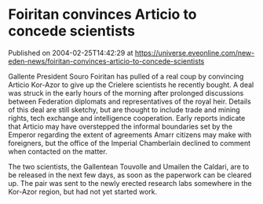 # Foiritan convinces Articio to concede scientists
Published on 2004-02-25T14:42:29 at https://universe.eveonline.com/new-eden-news/foiritan-convinces-articio-to-concede-scientists

Gallente President Souro Foiritan has pulled of a real coup by convincing Articio Kor-Azor to give up the Crielere scientists he recently bought. A deal was struck in the early hours of the morning after prolonged discussions between Federation diplomats and representatives of the royal heir. Details of this deal are still sketchy, but are thought to include trade and mining rights, tech exchange and intelligence cooperation. Early reports indicate that Articio may have overstepped the informal boundaries set by the Emperor regarding the extent of agreements Amarr citizens may make with foreigners, but the office of the Imperial Chamberlain declined to comment when contacted on the matter.   
  
The two scientists, the Gallentean Touvolle and Umailen the Caldari, are to be released in the next few days, as soon as the paperwork can be cleared up. The pair was sent to the newly erected research labs somewhere in the Kor-Azor region, but had not yet started work.
